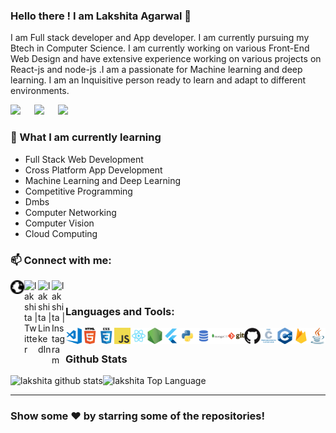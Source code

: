 ### Hello there ! I am Lakshita Agarwal 👋
<p align="left">I am Full stack developer and App developer.
  I am currently pursuing my Btech in Computer Science. I am currently working on various  Front-End Web Design and have extensive experience working on various projects on React-js and node-js .I am a passionate for Machine learning and deep learning.  I am an Inquisitive person ready to learn and adapt to different environments.  
</p>

![](https://img.shields.io/badge/I'm%20Awesome-Superpower-brightgreen?style=social&logo=awesome-lists)
&emsp;
![](https://img.shields.io/badge/Programming-Hobbies-brightgreen?style=social&logo=gnu-social)
&emsp;
![](https://img.shields.io/badge/Full%20Stack%20Web%20Development-Interests-brightgreen?style=social&logo=musicbrainz)
&emsp;  

### 🌱  What I am currently learning
 - Full Stack Web Development
 - Cross Platform App Development
 - Machine Learning and Deep Learning
 - Competitive Programming 
 - Dmbs
 - Computer Networking
 - Computer Vision
 - Cloud Computing
 
### 📫 Connect with me:

[<img align="left" alt="lakshita" width="22px" src="https://raw.githubusercontent.com/iconic/open-iconic/master/svg/globe.svg" />][website]
[<img align="left" alt="lakshita | Twitter" width="22px" src="https://cdn.jsdelivr.net/npm/simple-icons@v3/icons/twitter.svg" />][twitter]
[<img align="left" alt="lakshita | LinkedIn" width="22px" src="https://cdn.jsdelivr.net/npm/simple-icons@v3/icons/linkedin.svg" />][linkedin]
[<img align="left" alt="lakshita | Instagram" width="22px" src="https://cdn.jsdelivr.net/npm/simple-icons@v3/icons/instagram.svg" />][instagram]
<br>

### Languages and Tools:
[<img align="left" alt="Visual Studio Code" width="26px" src="https://raw.githubusercontent.com/github/explore/80688e429a7d4ef2fca1e82350fe8e3517d3494d/topics/visual-studio-code/visual-studio-code.png" />][website]
[<img align="left" alt="HTML5" width="26px" src="https://raw.githubusercontent.com/github/explore/80688e429a7d4ef2fca1e82350fe8e3517d3494d/topics/html/html.png" />][website]
[<img align="left" alt="CSS3" width="26px" src="https://raw.githubusercontent.com/github/explore/80688e429a7d4ef2fca1e82350fe8e3517d3494d/topics/css/css.png" />][website]
[<img align="left" alt="JavaScript" width="26px" src="https://raw.githubusercontent.com/github/explore/80688e429a7d4ef2fca1e82350fe8e3517d3494d/topics/javascript/javascript.png" />][website]
[<img align="left" alt="React" width="26px" src="https://raw.githubusercontent.com/github/explore/80688e429a7d4ef2fca1e82350fe8e3517d3494d/topics/react/react.png" />][website]
[<img align="left" alt="Node.js" width="26px" src="https://raw.githubusercontent.com/github/explore/80688e429a7d4ef2fca1e82350fe8e3517d3494d/topics/nodejs/nodejs.png" />][website]
[<img align="left" alt="Flutter" width="26px" src="https://raw.githubusercontent.com/github/explore/cebd63002168a05a6a642f309227eefeccd92950/topics/flutter/flutter.png" />][website]
[<img align="left" alt="Python" width="26px" src="https://raw.githubusercontent.com/github/explore/80688e429a7d4ef2fca1e82350fe8e3517d3494d/topics/python/python.png" />][website]
[<img align="left" alt="SQL" width="26px" src="https://raw.githubusercontent.com/github/explore/80688e429a7d4ef2fca1e82350fe8e3517d3494d/topics/sql/sql.png" />][website]
[<img align="left" alt="MongoDB" width="26px" src="https://raw.githubusercontent.com/github/explore/80688e429a7d4ef2fca1e82350fe8e3517d3494d/topics/mongodb/mongodb.png" />][website]
[<img align="left" alt="Git" width="26px" src="https://raw.githubusercontent.com/github/explore/80688e429a7d4ef2fca1e82350fe8e3517d3494d/topics/git/git.png" />][website]
[<img align="left" alt="GitHub" width="26px" src="https://raw.githubusercontent.com/github/explore/78df643247d429f6cc873026c0622819ad797942/topics/github/github.png" />][website]
[<img align="left" alt="C" width="26px" src="https://raw.githubusercontent.com/github/explore/80688e429a7d4ef2fca1e82350fe8e3517d3494d/topics/c/c.png" />][website]
[<img align="left" alt="C++" width="26px" src="https://raw.githubusercontent.com/github/explore/80688e429a7d4ef2fca1e82350fe8e3517d3494d/topics/cpp/cpp.png" />][website]
[<img align="left" alt="C++" width="26px" src="https://raw.githubusercontent.com/github/explore/80688e429a7d4ef2fca1e82350fe8e3517d3494d/topics/firebase/firebase.png" />][website]
[<img align="left" alt="C++" width="26px" src="https://raw.githubusercontent.com/github/explore/80688e429a7d4ef2fca1e82350fe8e3517d3494d/topics/java/java.png" />][website]

<br>


### Github Stats
<img align="left" alt="lakshita github stats" src="https://github-readme-stats.vercel.app/api?username=lak23shita&show_icons=true&theme=default" />

<img align="left" alt="lakshita Top Language" src="https://github-readme-stats.vercel.app/api/top-langs/?username=lak23shita&show_icons=true&theme=default" />
<br>
<hr>
<h3>Show some ❤️ by starring some of the repositories!</h3>


[website]: https://lakshita23.me
[twitter]: https://twitter.com/lakshitaagarwa6
[instagram]: https://instagram.com/agarwal_lakshita/
[linkedin]: https://linkedin.com/in/lakshita_agarwal23/



